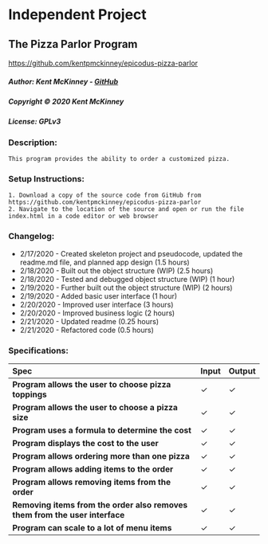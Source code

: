# Independent Project
## The Pizza Parlor Program
https://github.com/kentpmckinney/epicodus-pizza-parlor

##### Author: Kent McKinney - [GitHub](https://github.com/kentpmckinney)
##### Copyright &copy; 2020 Kent McKinney
##### License: GPLv3
### Description:

``This program provides the ability to order a customized pizza.``

### Setup Instructions:
    1. Download a copy of the source code from GitHub from https://github.com/kentpmckinney/epicodus-pizza-parlor
    2. Navigate to the location of the source and open or run the file index.html in a code editor or web browser

### Changelog:
* 2/17/2020 - Created skeleton project and pseudocode, updated the readme.md file, and planned app design (1.5 hours)
* 2/18/2020 - Built out the object structure (WIP) (2.5 hours)
* 2/18/2020 - Tested and debugged object structure (WIP) (1 hour)
* 2/19/2020 - Further built out the object structure (WIP) (2 hours)
* 2/19/2020 - Added basic user interface (1 hour)
* 2/20/2020 - Improved user interface (3 hours)
* 2/20/2020 - Improved business logic (2 hours)
* 2/21/2020 - Updated readme (0.25 hours)
* 2/21/2020 - Refactored code (0.5 hours)

### Specifications:

| Spec | Input | Output |
| :------------- | :------------- | :------------- |
| **Program allows the user to choose pizza toppings** | ✓| ✓ |
| **Program allows the user to choose a pizza size** | ✓ | ✓ |
| **Program uses a formula to determine the cost** | ✓ | ✓ |
| **Program displays the cost to the user** | ✓ | ✓ |
| **Program allows ordering more than one pizza** | ✓ | ✓ |
| **Program allows adding items to the order** | ✓ | ✓ |
| **Program allows removing items from the order** | ✓ | ✓ |
| **Removing items from the order also removes them from the user interface** | ✓ | ✓ |
| **Program can scale to a lot of menu items** | ✓ | ✓ |